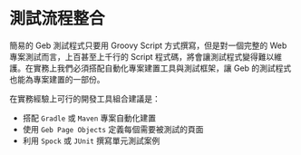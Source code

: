 # 測試流程整合

簡易的 Geb 測試程式只要用 Groovy Script 方式撰寫，但是對一個完整的 Web 專案測試而言，上百甚至上千行的 Script 程式碼，將會讓測試程式變得難以維護。在實務上我們必須搭配自動化專案建置工具與測試框架，讓 Geb 的測試程式也能為專案建置的一部份。

在實務經驗上可行的開發工具組合建議是：

* 搭配 `Gradle` 或 `Maven` 專案自動化建置
* 使用 `Geb Page Objects` 定義每個需要被測試的頁面
* 利用 `Spock` 或 `JUnit` 撰寫單元測試案例


